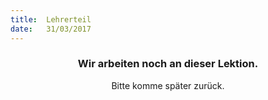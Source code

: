 ```yaml
---
title:  Lehrerteil
date:   31/03/2017
---
```


### <center>Wir arbeiten noch an dieser Lektion.</center>
<center>Bitte komme später zurück.</center>